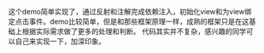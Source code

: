 这个demo简单实现了，通过反射和注解完成依赖注入，初始化view和为view绑定点击事件。demo比较简单，但是和那些框架原理一样，成熟的框架只是在这基础上根据实际需求做了更多的处理和判断。
代码其实并不复杂，感兴趣的同学可以自己来实现一下，加深印象。